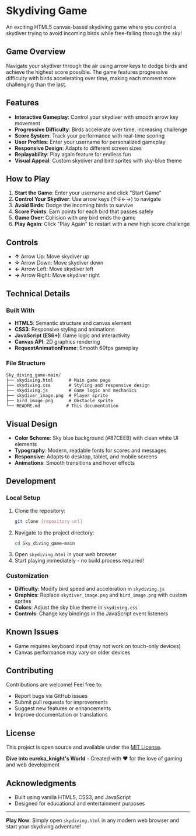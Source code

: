 # Skydiving Game 

An exciting HTML5 canvas-based skydiving game where you control a skydiver trying to avoid incoming birds while free-falling through the sky!

##  Game Overview

Navigate your skydiver through the air using arrow keys to dodge birds and achieve the highest score possible. The game features progressive difficulty with birds accelerating over time, making each moment more challenging than the last.

##  Features

- **Interactive Gameplay**: Control your skydiver with smooth arrow key movement
- **Progressive Difficulty**: Birds accelerate over time, increasing challenge
- **Score System**: Track your performance with real-time scoring
- **User Profiles**: Enter your username for personalized gameplay
- **Responsive Design**: Adapts to different screen sizes
- **Replayability**: Play again feature for endless fun
- **Visual Appeal**: Custom skydiver and bird sprites with sky-blue theme

##  How to Play

1. **Start the Game**: Enter your username and click "Start Game"
2. **Control Your Skydiver**: Use arrow keys (↑↓←→) to navigate
3. **Avoid Birds**: Dodge the incoming birds to survive
4. **Score Points**: Earn points for each bird that passes safely
5. **Game Over**: Collision with any bird ends the game
6. **Play Again**: Click "Play Again" to restart with a new high score challenge

##  Controls

- **↑** Arrow Up: Move skydiver up
- **↓** Arrow Down: Move skydiver down
- **←** Arrow Left: Move skydiver left
- **→** Arrow Right: Move skydiver right

##  Technical Details

### Built With
- **HTML5**: Semantic structure and canvas element
- **CSS3**: Responsive styling and animations
- **JavaScript (ES6+)**: Game logic and interactivity
- **Canvas API**: 2D graphics rendering
- **RequestAnimationFrame**: Smooth 60fps gameplay



### File Structure
```
Sky_diving_game-main/
├── skydiving.html      # Main game page
├── skydiving.css       # Styling and responsive design
├── skydiving.js        # Game logic and mechanics
├── skydiver_image.png  # Player sprite
├── bird_image.png      # Obstacle sprite
└── README.md          # This documentation
```

##  Visual Design

- **Color Scheme**: Sky blue background (#87CEEB) with clean white UI elements
- **Typography**: Modern, readable fonts for scores and messages
- **Responsive**: Adapts to desktop, tablet, and mobile screens
- **Animations**: Smooth transitions and hover effects

##  Development

### Local Setup
1. Clone the repository:
   ```bash
   git clone [repository-url]
   ```
2. Navigate to the project directory:
   ```bash
   cd Sky_diving_game-main
   ```
3. Open `skydiving.html` in your web browser
4. Start playing immediately - no build process required!

### Customization
- **Difficulty**: Modify bird speed and acceleration in `skydiving.js`
- **Graphics**: Replace `skydiver_image.png` and `bird_image.png` with custom sprites
- **Colors**: Adjust the sky blue theme in `skydiving.css`
- **Controls**: Change key bindings in the JavaScript event listeners

##  Known Issues
- Game requires keyboard input (may not work on touch-only devices)
- Canvas performance may vary on older devices

##  Contributing

Contributions are welcome! Feel free to:
- Report bugs via GitHub issues
- Submit pull requests for improvements
- Suggest new features or enhancements
- Improve documentation or translations

##  License

This project is open source and available under the [MIT License](LICENSE).



**Dive into eureka_knight's World** - Created with ❤️ for the love of gaming and web development

##  Acknowledgments

- Built using vanilla HTML5, CSS3, and JavaScript
- Designed for educational and entertainment purposes

---

**Play Now**: Simply open `skydiving.html` in any modern web browser and start your skydiving adventure!
